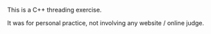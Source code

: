 This is a C++ threading exercise.

It was for personal practice, not involving any website / online judge.
